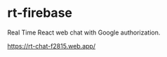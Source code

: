# rt-firebase

Real Time React web chat with Google authorization.

https://rt-chat-f2815.web.app/

